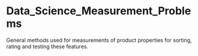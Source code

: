 # Data_Science_Measurement_Problems
General methods used for measurements of product properties for sorting, rating and testing these features.
